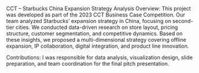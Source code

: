 CCT – Starbucks China Expansion Strategy Analysis
Overview:
This project was developed as part of the 2023 CCT Business Case Competition. Our team analyzed Starbucks’ expansion strategy in China, focusing on second-tier cities. We conducted data-driven research on store layout, pricing structure, customer segmentation, and competitive dynamics. Based on these insights, we proposed a multi-dimensional strategy covering offline expansion, IP collaboration, digital integration, and product line innovation.

Contributions:
I was responsible for data analysis, visualization design, slide preparation, and team coordination for the final pitch presentation.

